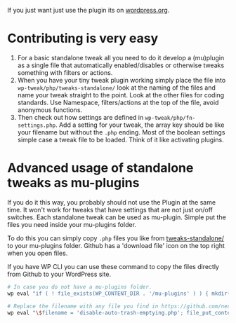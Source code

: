 If you just want just use the plugin its on [wordpress.org](https://wordpress.org/tweakmaster).

# Contributing is very easy

1. For a basic standalone tweak all you need to do it develop a (mu)plugin as a single file that automatically enabled/disables or otherwise tweaks something with filters or actions.
1. When you have your tiny tweak plugin working simply place the file into `wp-tweak/php/tweaks-standalone/` look at the naming of the files and name your tweak straight to the point. Look at the other files for coding standards. Use Namespace, filters/actions at the top of the file, avoid anonymous functions.
1. Then check out how settings are defined in `wp-tweak/php/fn-settings.php`. Add a setting for your tweak, the array key should be like your filename but without the `.php` ending. Most of the boolean settings simple case a tweak file to be loaded. Think of it like activating plugins.

# Advanced usage of standalone tweaks as mu-plugins

If you do it this way, you probably should not use the Plugin at the same time. It won't work for tweaks that have settings that are not just on/off switches. Each standalone tweak can be used as mu-plugin. Simple put the files you need inside your mu-plugins folder.

To do this you can simply copy `.php` files you like from [tweaks-standalone/](https://github.com/nextgenthemes/wp-tweak/tree/master/php/tweaks-standalone) to your mu-plugins folder. Github has a 'download file' icon on the top right when you open files.

If you have WP CLI you can use these command to copy the files directly from Github to your WordPress site.

```sh
# In case you do not have a mu-plugins folder.
wp eval "if ( ! file_exists(WP_CONTENT_DIR . '/mu-plugins' ) ) { mkdir(WP_CONTENT_DIR . '/mu-plugins', 0755, true); }"

# Replace the filename with any file you find in https://github.com/nextgenthemes/wp-tweak/tree/master/php/tweaks-standalone/
wp eval "\$filename = 'disable-auto-trash-emptying.php'; file_put_contents( WP_CONTENT_DIR . '/mu-plugins/' . \$filename, file_get_contents( 'https://raw.githubusercontent.com/nextgenthemes/wp-tweak/refs/heads/master/php/tweaks-standalone/' . \$filename ) );"
```
